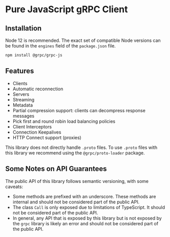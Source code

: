 # Pure JavaScript gRPC Client

## Installation

Node 12 is recommended. The exact set of compatible Node versions can be found in the `engines` field of the `package.json` file.

```sh
npm install @grpc/grpc-js
```

## Features

 - Clients
 - Automatic reconnection
 - Servers
 - Streaming
 - Metadata
 - Partial compression support: clients can decompress response messages
 - Pick first and round robin load balancing policies
 - Client Interceptors
 - Connection Keepalives
 - HTTP Connect support (proxies)


This library does not directly handle `.proto` files. To use `.proto` files with this library we recommend using the `@grpc/proto-loader` package.

## Some Notes on API Guarantees

The public API of this library follows semantic versioning, with some caveats:

 - Some methods are prefixed with an underscore. These methods are internal and should not be considered part of the public API.
 - The class `Call` is only exposed due to limitations of TypeScript. It should not be considered part of the public API.
 - In general, any API that is exposed by this library but is not exposed by the `grpc` library is likely an error and should not be considered part of the public API.

